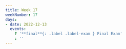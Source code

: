 ```yaml
---
title: Week 17
weekNumber: 17
days:
- date: 2022-12-13
  events:
    ? '**final**{: .label .label-exam } Final Exam'
    : ''
---
```

